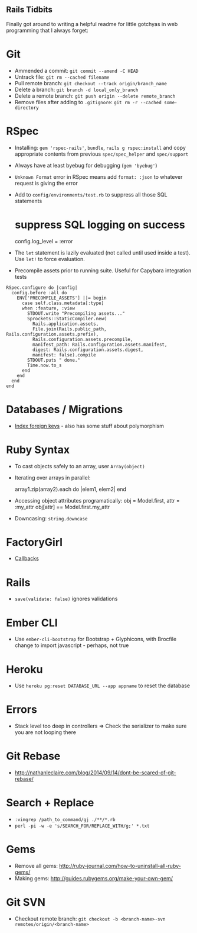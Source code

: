 ## Rails Tidbits

Finally got around to writing a helpful readme for little gotchyas in web programming that I always forget:

# Git

* Ammended a commit: `git commit --amend -C HEAD`
* Untrack file: `git rm --cached filename`
* Pull remote branch: `git checkout --track origin/branch_name`
* Delete a branch: `git branch -d local_only_branch`
* Delete a remote branch: `git push origin --delete remote_branch`
* Remove files after adding to `.gitignore`: `git rm -r --cached some-directory`

# RSpec

* Installing: `gem 'rspec-rails'`, `bundle`, `rails g rspec:install` and copy appropriate contents from previous `spec/spec_helper` and `spec/support`
* Always have at least byebug for debugging (`gem 'byebug'`)
* `Unknown Format` error in RSpec means add `format: :json` to whatever request is giving the error
* Add to `config/environments/test.rb` to suppress all those SQL statements

    # suppress SQL logging on success
    config.log_level = :error

* The `let` statement is lazily evaluated (not called until used inside a test). Use `let!` to force evaluation.

* Precompile assets prior to running suite. Useful for Capybara integration tests
```
RSpec.configure do |config|
  config.before :all do
    ENV['PRECOMPILE_ASSETS'] ||= begin
      case self.class.metadata[:type]
      when :feature, :view
        STDOUT.write "Precompiling assets..."
        Sprockets::StaticCompiler.new(
          Rails.application.assets,
          File.join(Rails.public_path, Rails.configuration.assets.prefix),
          Rails.configuration.assets.precompile,
          manifest_path: Rails.configuration.assets.manifest,
          digest: Rails.configuration.assets.digest,
          manifest: false).compile
        STDOUT.puts " done."
        Time.now.to_s
      end
    end
  end
end
```

# Databases / Migrations

* [Index foreign keys](https://tomafro.net/2009/08/using-indexes-in-rails-index-your-associations) - also has some stuff about polymorphism

# Ruby Syntax

* To cast objects safely to an array, user `Array(object)`
* Iterating over arrays in parallel:

    array1.zip(array2).each do |elem1, elem2| 
    end

* Accessing object attributes programatically:
   obj = Model.first, attr = :my_attr
   obj[attr] == Model.first.my_attr

* Downcasing: `string.downcase`

# FactoryGirl

* [Callbacks](http://robots.thoughtbot.com/aint-no-calla-back-girl)

# Rails

* `save(validate: false)` ignores validations

# Ember CLI

* Use `ember-cli-bootstrap` for Bootstrap + Glyphicons, with Brocfile change to import javascript - perhaps, not true

# Heroku

* Use `heroku pg:reset DATABASE_URL --app appname` to reset the database

# Errors

* Stack level too deep in controllers => Check the serializer to make sure you are not looping there

# Git Rebase

* http://nathanleclaire.com/blog/2014/09/14/dont-be-scared-of-git-rebase/

# Search + Replace

* `:vimgrep /path_to_command/gj ./**/*.rb`
* `perl -pi -w -e 's/SEARCH_FOR/REPLACE_WITH/g;' *.txt`

# Gems

* Remove all gems: http://ruby-journal.com/how-to-uninstall-all-ruby-gems/
* Making gems: http://guides.rubygems.org/make-your-own-gem/

# Git SVN

* Checkout remote branch: `git checkout -b <branch-name>-svn remotes/origin/<branch-name>`
